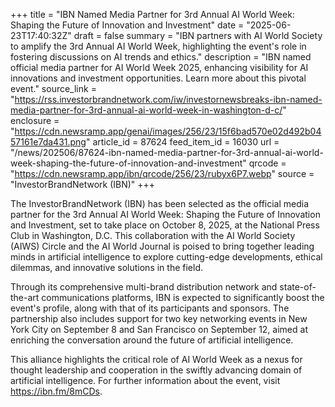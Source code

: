 +++
title = "IBN Named Media Partner for 3rd Annual AI World Week: Shaping the Future of Innovation and Investment"
date = "2025-06-23T17:40:32Z"
draft = false
summary = "IBN partners with AI World Society to amplify the 3rd Annual AI World Week, highlighting the event's role in fostering discussions on AI trends and ethics."
description = "IBN named official media partner for AI World Week 2025, enhancing visibility for AI innovations and investment opportunities. Learn more about this pivotal event."
source_link = "https://rss.investorbrandnetwork.com/iw/investornewsbreaks-ibn-named-media-partner-for-3rd-annual-ai-world-week-in-washington-d-c/"
enclosure = "https://cdn.newsramp.app/genai/images/256/23/15f6bad570e02d492b0457161e7da431.png"
article_id = 87624
feed_item_id = 16030
url = "/news/202506/87624-ibn-named-media-partner-for-3rd-annual-ai-world-week-shaping-the-future-of-innovation-and-investment"
qrcode = "https://cdn.newsramp.app/ibn/qrcode/256/23/rubyx6P7.webp"
source = "InvestorBrandNetwork (IBN)"
+++

<p>The InvestorBrandNetwork (IBN) has been selected as the official media partner for the 3rd Annual AI World Week: Shaping the Future of Innovation and Investment, set to take place on October 8, 2025, at the National Press Club in Washington, D.C. This collaboration with the AI World Society (AIWS) Circle and the AI World Journal is poised to bring together leading minds in artificial intelligence to explore cutting-edge developments, ethical dilemmas, and innovative solutions in the field.</p><p>Through its comprehensive multi-brand distribution network and state-of-the-art communications platforms, IBN is expected to significantly boost the event's profile, along with that of its participants and sponsors. The partnership also includes support for two key networking events in New York City on September 8 and San Francisco on September 12, aimed at enriching the conversation around the future of artificial intelligence.</p><p>This alliance highlights the critical role of AI World Week as a nexus for thought leadership and cooperation in the swiftly advancing domain of artificial intelligence. For further information about the event, visit <a href='https://ibn.fm/8mCDs' rel='nofollow' target='_blank'>https://ibn.fm/8mCDs</a>.</p>
